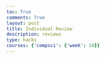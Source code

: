 ```yaml
---
toc: True
comments: True
layout: post
title: Individual Review
description: reviews
type: hacks
courses: {'compsci': {'week': 10}}
---
```



